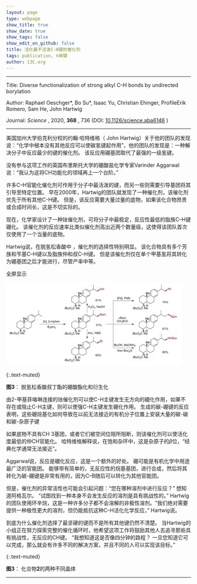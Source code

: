 ```yaml
---
layout: page
type: webpage
show_title: true
show_date: true
show_tags: false
show_edit_on_github: false
title: 活化最不活泼C-H键的催化剂
tags: publication, π单键
author: 13C.org
---
```


-----

Title: Diverse functionalization of strong alkyl C–H bonds by undirected borylation

Author: Raphael Oeschger*, Bo Su*, Isaac Yu, Christian Ehinger,   ProfileErik Romero, Sam He, John Hartwig

Journal:  *Science* , 2020, **368** , 736 (DOI: [10.1126/science.aba6146](https://translate.googleusercontent.com/translate_c?anno=2&depth=1&hl=zh-CN&prev=search&rurl=translate.google.com&sl=en&sp=nmt4&tl=zh-CN&u=http://dx.doi.org/10.1126/science.aba6146&usg=ALkJrhhZ_ucEMJebjh3D00ttIGDHOcclwg) )

-----



美国加州大学伯克利分校的约翰·哈特维格（ John Hartwig）关于他的团队的发现说：“化学中根本没有其他反应可以使碳氢键起作用”，他的团队的发现是：一种解决分子中反应最少的键的催化剂。 该反应用硼基团取代了最强的一级氢键。

没有参与这项工作的英国布里斯托大学的硼酸盐化学专家Varinder Aggarwal说：“我认为这将CH功能化的领域再上一个台阶。”

许多C–H官能化催化剂可作用于分子中最活泼的键，而另一些则需要引导基团将其引导至特定位置。 早在2000年，Hartwig的团队就发现了一种催化剂，该催化剂优先于所有其他C-H键。 但是，该反应需要大量过量的底物，如果该化合物昂贵或合成时间长，这是不切实际的。

现在，化学家设计了一种铱催化剂，可将分子中最稳定，反应性最低的脂族C–H键硼化。 该催化剂的反应速率比类似催化剂高出近两个数量级，这使得该团队首次仅使用了一个当量的底物。

Hartwig说，在脱氢松香酸中 ，催化剂的选择性特别明显。 该化合物具有多个芳族和苄基C–H键以及脂族仲和叔C–H键。 但是该催化剂仅在单个甲基氢将其转化为硼基团之后才能进行，尽管产率中等。

全屏显示

![脱氢松香酸叔丁酯的硼酸酯化和衍生化](../assets/images/upload/2020-06-08-%E6%B4%BB%E5%8C%96%E6%9C%80%E4%B8%8D%E6%B4%BB%E6%B3%BCC-H%E7%9A%84%E5%82%AC%E5%8C%96%E5%89%82.assets/504995_oeschger2005155_943689.png)

{:.text-muted}

**图3**： 脱氢松香酸叔丁酯的硼酸酯化和衍生化

由2-甲基菲咯啉连接的铱催化剂可以使C-H主键发生无方向的硼化作用，如果不存在或阻止C-H主键，则可以使强C-H主键发生硼化作用。 生成的碳-硼键的反应表明，这些硼烷基化如何导致在以前无法接近的有机分子位置上安装大量的碳-碳和碳-杂原子键

如果底物不具有CH 3基团，或者它们被空间位阻所阻断，则该催化剂可以使活化度最低的仲CH官能化。 哈特维格解释说，在饱和杂环中，这是杂原子的*β*位，“经典化学通常无法接近”。

Aggarwal说，反应是硼化反应，这是一个额外的好处。 硼可能是有机化学中用途最广泛的官能团。 能够带有简单的，无反应性的烷基基团，进行合成，然后将其转化为碳-硼键是非常有用的，因为C–B随后可以转化为其他官能团。

但是，催化剂的异常活性也可能会引起问题：“您在哪种溶剂中进行反应？” 想知道阿格瓦尔。 “试图找到一种本身不会发生反应的溶剂是具有挑战性的。” Hartwig的团队使用环辛烷，这是一种许多分子都不会溶解的非极性溶剂。“我们绝对需要提供一种极性更大的溶剂，但仍能抵抗这种C–H活化化学反应，” Hartwig说。

到底为什么催化剂选择了最坚硬的键而不是所有其他键仍然不清楚。 当Hartwig的小组正在努力探索完整的催化循环时，他希望这项工作将鼓励其他人去追寻那些具有挑战性，无反应的CH键。 “我想知道这是否像四分钟的路程？ 一旦您知道它可以完成，那么就会有许多不同的解决方案，并且不同的人可以实现该目标。”

{:.text-muted}

**图3**： 化合物**2**的两种不同晶体

------


